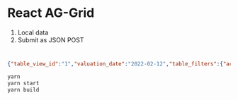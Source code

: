 # React AG-Grid

1. Local data
2. Submit as JSON POST

#

```JSON
{"table_view_id":"1","valuation_date":"2022-02-12","table_filters":{"account_type":"9Z","lending_facility":"BBH"}}
```

```bash
yarn
yarn start
yarn build
```
